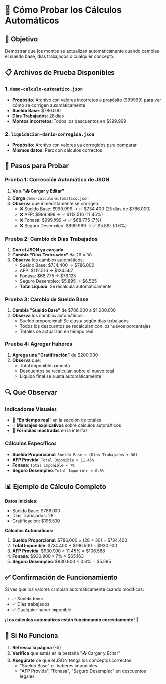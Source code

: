# 🧮 Cómo Probar los Cálculos Automáticos

## 🎯 **Objetivo**
Demostrar que los montos se actualizan automáticamente cuando cambias el sueldo base, días trabajados o cualquier concepto.

## 📋 **Archivos de Prueba Disponibles**

### 1. **`demo-calculo-automatico.json`** 
- **Propósito**: Archivo con valores incorretos a propósito (999999) para ver cómo se corrigen automáticamente
- **Sueldo Base**: $786.000
- **Días Trabajados**: 28 días
- **Montos incorretos**: Todos los descuentos en $999.999

### 2. **`liquidacion-dario-corregida.json`**
- **Propósito**: Archivo con valores ya corregidos para comparar
- **Mismos datos**: Pero con cálculos correctos

## 🚀 **Pasos para Probar**

### **Prueba 1: Corrección Automática de JSON**

1. **Ve a "📤 Cargar y Editar"**
2. **Carga** `demo-calculo-automatico.json`
3. **Observa** que inmediatamente se corrigen:
   - ❌ Sueldo Base: $999.999 → ✅ $734.400 (28 días de $786.000)
   - ❌ AFP: $999.999 → ✅ $112.516 (11.45%)
   - ❌ Fonasa: $999.999 → ✅ $68.775 (7%)
   - ❌ Seguro Desempleo: $999.999 → ✅ $5.895 (0.6%)

### **Prueba 2: Cambio de Días Trabajados**

1. **Con el JSON ya cargado**
2. **Cambia "Días Trabajados"** de 28 a 30
3. **Observa** los cambios automáticos:
   - Sueldo Base: $734.400 → $786.000
   - AFP: $112.516 → $124.567
   - Fonasa: $68.775 → $76.125
   - Seguro Desempleo: $5.895 → $6.525
   - **Total Líquido**: Se recalcula automáticamente

### **Prueba 3: Cambio de Sueldo Base**

1. **Cambia "Sueldo Base"** de $786.000 a $1.000.000
2. **Observa** los cambios automáticos:
   - Sueldo proporcional: Se ajusta según días trabajados
   - Todos los descuentos se recalculan con los nuevos porcentajes
   - Totales se actualizan en tiempo real

### **Prueba 4: Agregar Haberes**

1. **Agrega una "Gratificación"** de $200.000
2. **Observa** que:
   - Total imponible aumenta
   - Descuentos se recalculan sobre el nuevo total
   - Líquido final se ajusta automáticamente

## 🔍 **Qué Observar**

### **Indicadores Visuales**
- 🔄 **"En tiempo real"** en la sección de totales
- 💡 **Mensajes explicativos** sobre cálculos automáticos
- 📐 **Fórmulas mostradas** en la interfaz

### **Cálculos Específicos**
- **Sueldo Proporcional**: `Sueldo Base × (Días Trabajados ÷ 30)`
- **AFP Provida**: `Total Imponible × 11.45%`
- **Fonasa**: `Total Imponible × 7%`
- **Seguro Desempleo**: `Total Imponible × 0.6%`

## 📊 **Ejemplo de Cálculo Completo**

**Datos Iniciales:**
- Sueldo Base: $786.000
- Días Trabajados: 28
- Gratificación: $196.500

**Cálculos Automáticos:**
1. **Sueldo Proporcional**: $786.000 × (28 ÷ 30) = $734.400
2. **Total Imponible**: $734.400 + $196.500 = $930.900
3. **AFP Provida**: $930.900 × 11.45% = $106.588
4. **Fonasa**: $930.900 × 7% = $65.163
5. **Seguro Desempleo**: $930.900 × 0.6% = $5.585

## ✅ **Confirmación de Funcionamiento**

Si ves que los valores cambian automáticamente cuando modificas:
- ✅ Sueldo base
- ✅ Días trabajados  
- ✅ Cualquier haber imponible

**¡Los cálculos automáticos están funcionando correctamente!** 🎉

## 🐛 **Si No Funciona**

1. **Refresca la página** (F5)
2. **Verifica** que estés en la pestaña "📤 Cargar y Editar"
3. **Asegúrate** de que el JSON tenga los conceptos correctos:
   - "Sueldo Base" en haberes imponibles
   - "AFP Provida", "Fonasa", "Seguro Desempleo" en descuentos legales

